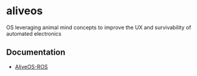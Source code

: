 # aliveos
OS leveraging animal mind concepts to improve the UX and survivability of automated electronics

## Documentation

- [AliveOS-ROS](docs/ros/index.md)
